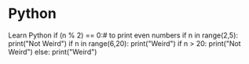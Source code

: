 # Python
Learn Python
if (n % 2) == 0:# to print even numbers
        if n in range(2,5):
            print("Not Weird")
        if n in range(6,20):
            print("Weird")
        if n > 20:
            print("Not Weird")
    else:
        print("Weird")

